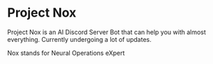 # Project Nox
Project Nox is an AI Discord Server Bot that can help you with almost everything. Currently undergoing a lot of updates.

Nox stands for Neural Operations eXpert
